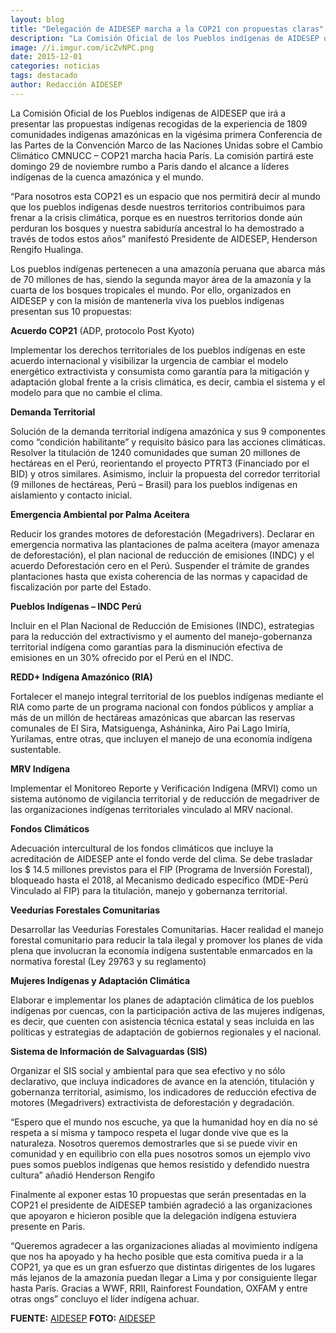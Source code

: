 ```yaml
---
layout: blog
title: "Delegación de AIDESEP marcha a la COP21 con propuestas claras"
description: "La Comisión Oficial de los Pueblos indígenas de AIDESEP que irá a presentar las propuestas indígenas recogidas de la experiencia de 1809 comunidades indígenas amazónicas en la vigésima primera Conferencia de las Partes de la Convención Marco de las Naciones Unidas sobre el Cambio Climático CMNUCC – COP21 marcha hacia París. La comisión partirá este domingo 29 de noviembre rumbo a Paris dando el alcance a líderes indígenas de la cuenca amazónica y el mundo."
image: //i.imgur.com/icZvNPC.png
date: 2015-12-01
categories: noticias
tags: destacado
author: Redacción AIDESEP
---
```


La Comisión Oficial de los Pueblos indígenas de AIDESEP que irá a presentar las propuestas indígenas recogidas de la experiencia de 1809 comunidades indígenas amazónicas en la vigésima primera Conferencia de las Partes de la Convención Marco de las Naciones Unidas sobre el Cambio Climático CMNUCC – COP21 marcha hacia París. La comisión partirá este domingo 29 de noviembre rumbo a Paris dando el alcance a líderes indígenas de la cuenca amazónica y el mundo.

“Para nosotros esta COP21 es un espacio que nos permitirá decir al mundo que los pueblos indígenas desde nuestros territorios contribuimos para frenar a la crisis climática, porque es en nuestros territorios donde aún perduran los bosques y nuestra sabiduría ancestral lo ha demostrado a través de todos estos años” manifestó Presidente de AIDESEP, Henderson Rengifo Hualinga.

Los pueblos indígenas pertenecen a una amazonía peruana que abarca más de 70 millones de has, siendo la segunda mayor área de la amazonía y la cuarta de los bosques tropicales el mundo. Por ello, organizados en AIDESEP y con la misión de mantenerla viva los pueblos indígenas presentan sus 10 propuestas:

<b/>Acuerdo COP21</b> (ADP, protocolo Post Kyoto)

Implementar los derechos territoriales de los pueblos indígenas en este acuerdo internacional y visibilizar la urgencia de cambiar el modelo energético extractivista y consumista como garantía para la mitigación y adaptación global frente a la crisis climática, es decir, cambia el sistema y el modelo para que no cambie el clima.

<b>Demanda Territorial</b>

Solución de la demanda territorial indígena amazónica y sus 9 componentes como “condición habilitante” y requisito básico para las acciones climáticas. Resolver la titulación de 1240 comunidades que suman 20 millones de hectáreas en el Perú, reorientando el proyecto PTRT3 (Financiado por el BID) y otros similares. Asimismo, incluir la propuesta del corredor territorial (9 millones de hectáreas, Perú – Brasil) para los pueblos indígenas en aislamiento y contacto inicial.

<b>Emergencia Ambiental por Palma Aceitera</b>

Reducir los grandes motores de deforestación (Megadrivers). Declarar en emergencia normativa las plantaciones de palma aceitera (mayor amenaza de deforestación), el plan nacional de reducción de emisiones (INDC) y el acuerdo Deforestación cero en el Perú. Suspender el trámite de grandes plantaciones hasta que exista coherencia de las normas y capacidad de fiscalización por parte del Estado.

<b>Pueblos Indígenas – INDC Perú</b>

Incluir en el Plan Nacional de Reducción de Emisiones (INDC), estrategias para la reducción del extractivismo y el aumento del manejo-gobernanza territorial indígena como garantías para la disminución efectiva de emisiones en un 30% ofrecido por el Perú en el INDC.

<b>REDD+ Indígena Amazónico (RIA)</b>

Fortalecer el manejo integral territorial de los pueblos indígenas mediante el RIA como parte de un programa nacional con fondos públicos y ampliar a más de un millón de hectáreas amazónicas que abarcan las reservas comunales de El Sira, Matsiguenga, Asháninka, Airo Pai Lago Imiría, Yurilamas, entre otras, que incluyen el manejo de una economía indígena sustentable.

<b>MRV Indígena</b>

Implementar el Monitoreo Reporte y Verificación Indígena (MRVI) como un sistema autónomo de vigilancia territorial y de reducción de megadriver de las organizaciones indígenas territoriales vinculado al MRV nacional.

<b>Fondos Climáticos</b>

Adecuación intercultural de los fondos climáticos que incluye la acreditación de AIDESEP ante el fondo verde del clima. Se debe trasladar los $ 14.5 millones previstos para el FIP (Programa de Inversión Forestal), bloqueado hasta el 2018, al Mecanismo dedicado específico  (MDE-Perú Vinculado al FIP) para la titulación, manejo y gobernanza territorial.

<b>Veedurías Forestales Comunitarias</b>

Desarrollar las Veedurías Forestales Comunitarias. Hacer realidad el manejo forestal comunitario para reducir la tala ilegal y promover los planes de vida plena que involucran la economía indígena sustentable enmarcados en la normativa forestal (Ley 29763 y su reglamento)

<b>Mujeres Indígenas y Adaptación Climática</b>

Elaborar e implementar los planes de adaptación climática de los pueblos indígenas por cuencas, con la participación activa de las mujeres indígenas, es decir, que cuenten con asistencia técnica estatal y seas incluida en las políticas y estrategias de adaptación de gobiernos regionales y el nacional.

<b>Sistema de Información de Salvaguardas (SIS)</b>

Organizar el SIS social y ambiental para que sea efectivo y no sólo declarativo, que incluya indicadores de avance en la atención, titulación y gobernanza territorial, asimismo, los indicadores de reducción efectiva de motores (Megadrivers) extractivista de deforestación y degradación.

“Espero que el mundo nos escuche, ya que la humanidad hoy en día no sé respeta a sí misma y tampoco respeta el lugar donde vive que es la naturaleza. Nosotros queremos demostrarles que si se puede vivir en comunidad y en equilibrio con ella pues nosotros somos un ejemplo vivo pues somos pueblos indígenas que hemos resistido y defendido nuestra cultura” añadió Henderson Rengifo

Finalmente al exponer estas 10 propuestas que serán presentadas en la COP21 el presidente de AIDESEP también agradeció a las organizaciones que apoyaron e hicieron posible que la delegación indígena estuviera presente en Paris.

“Queremos agradecer a las organizaciones aliadas al movimiento indígena que nos ha apoyado y ha hecho posible que esta comitiva pueda ir a la COP21, ya que es un gran esfuerzo que distintas dirigentes de los lugares más lejanos de la amazonia puedan llegar a Lima y por consiguiente llegar hasta París. Gracias a WWF, RRII, Rainforest Foundation, OXFAM y entre otras ongs” concluyo el líder indígena achuar.

<b>FUENTE:</b> [AIDESEP](//www.aidesep.org.pe/delegacion-de-aidesep-marcha-a-la-cop21-con-propuestas-claras/)
<b>FOTO:</b> [AIDESEP](//www.aidesep.org.pe/delegacion-de-aidesep-marcha-a-la-cop21-con-propuestas-claras/)
